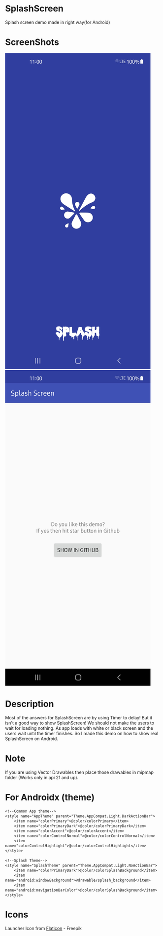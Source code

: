 # SplashScreen
Splash screen demo made in right way(for Android)

# ScreenShots

![ScreenShot1](screenshots/splash_screen1.jpg) ![ScreenShot1](screenshots/splash_screen2.jpg)

# Description
Most of the answers for SplashScreen are by using Timer to delay!
But it isn't a good way to show SplashScreen! We should not make the users to wait for loading nothing. As app loads with white or black screen and the users wait until the timer finishes.
So I made this demo on how to show real SplashScreen on Android.

# Note
If you are using Vector Drawables then place those drawables in mipmap folder (Works only in api 21 and up).

# For Androidx (theme)
<resources
    xmlns:tools="http://schemas.android.com/tools">

    <!--Common App theme-->
    <style name="AppTheme" parent="Theme.AppCompat.Light.DarkActionBar">
        <item name="colorPrimary">@color/colorPrimary</item>
        <item name="colorPrimaryDark">@color/colorPrimaryDark</item>
        <item name="colorAccent">@color/colorAccent</item>
        <item name="colorControlNormal">@color/colorControlNormal</item>
        <item name="colorControlHighlight">@color/colorControlHighlight</item>
	</style>

    <!--Splash Theme-->
    <style name="SplashTheme" parent="Theme.AppCompat.Light.NoActionBar">
        <item name="colorPrimaryDark">@color/colorSplashBackground</item>
        <item name="android:windowBackground">@drawable/splash_background</item>
        <item name="android:navigationBarColor">@color/colorSplashBackground</item>
	</style>

</resources>

# Icons
Launcher Icon from [Flaticon](https://flaticon.com) - Freepik
